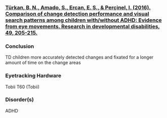 ### [Türkan, B. N., Amado, S., Ercan, E. S., & Perçinel, I. (2016). Comparison of change detection performance and visual search patterns among children with/without ADHD: Evidence from eye movements. Research in developmental disabilities, 49, 205-215.](http://www.sciencedirect.com/science/article/pii/S089142221530024X)
### Conclusion
TD children more accurately detected changes and fixated for a longer amount of time on the change areas
### Eyetracking Hardware
Tobii T60 (Tobii)
### Disorder(s)
ADHD